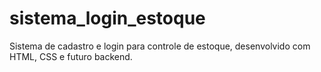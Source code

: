 # sistema_login_estoque
Sistema de cadastro e login para controle de estoque, desenvolvido com HTML, CSS e futuro backend.
